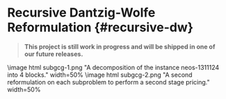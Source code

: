 # Recursive Dantzig-Wolfe Reformulation {#recursive-dw}
> **This project is still work in progress and will be shipped in one of our future releases.**

\image html subgcg-1.png "A decomposition of the instance neos-1311124 into 4 blocks." width=50%
\image html subgcg-2.png "A second reformulation on each subproblem to perform a second stage pricing." width=50%
